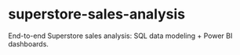 # superstore-sales-analysis
End-to-end Superstore sales analysis: SQL data modeling + Power BI dashboards.
